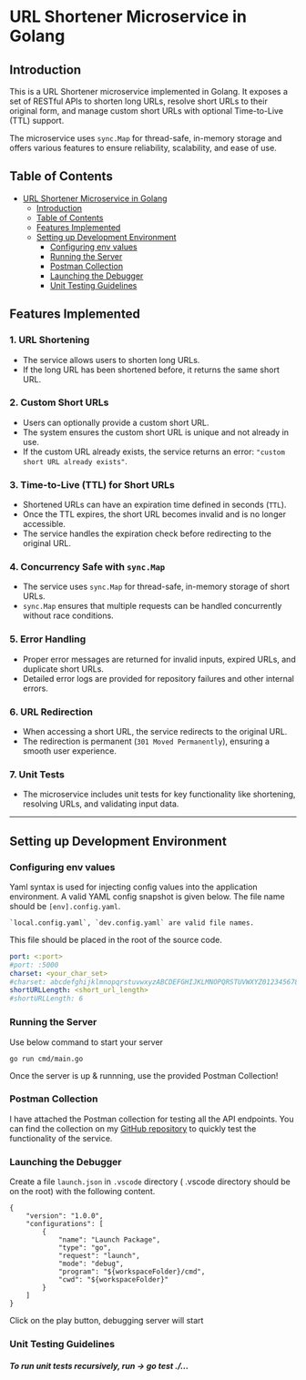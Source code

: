 # URL Shortener Microservice in Golang

## Introduction
This is a URL Shortener microservice implemented in Golang. It exposes a set of RESTful APIs to shorten long URLs, resolve short URLs to their original form, and manage custom short URLs with optional Time-to-Live (TTL) support.

The microservice uses `sync.Map` for thread-safe, in-memory storage and offers various features to ensure reliability, scalability, and ease of use.

## Table of Contents
- [URL Shortener Microservice in Golang](#url-shortener-microservice-in-golang)
  - [Introduction](#introduction)
  - [Table of Contents](#table-of-contents)
  - [Features Implemented](#features-implemented)
  - [Setting up Development Environment](#setting-up-development-environment)
    - [Configuring env values](#configuring-env-values)
    - [Running the Server](#running-the-server)
    - [Postman Collection](#postman-collection)
    - [Launching the Debugger](#launching-the-debugger)
    - [Unit Testing Guidelines](#unit-testing-guidelines)

## Features Implemented

### 1. **URL Shortening**
   - The service allows users to shorten long URLs.
   - If the long URL has been shortened before, it returns the same short URL.

### 2. **Custom Short URLs**
   - Users can optionally provide a custom short URL.
   - The system ensures the custom short URL is unique and not already in use.
   - If the custom URL already exists, the service returns an error: `"custom short URL already exists"`.

### 3. **Time-to-Live (TTL) for Short URLs**
   - Shortened URLs can have an expiration time defined in seconds (`TTL`).
   - Once the TTL expires, the short URL becomes invalid and is no longer accessible.
   - The service handles the expiration check before redirecting to the original URL.

### 4. **Concurrency Safe with `sync.Map`**
   - The service uses `sync.Map` for thread-safe, in-memory storage of short URLs.
   - `sync.Map` ensures that multiple requests can be handled concurrently without race conditions.

### 5. **Error Handling**
   - Proper error messages are returned for invalid inputs, expired URLs, and duplicate short URLs.
   - Detailed error logs are provided for repository failures and other internal errors.

### 6. **URL Redirection**
   - When accessing a short URL, the service redirects to the original URL.
   - The redirection is permanent (`301 Moved Permanently`), ensuring a smooth user experience.

### 7. **Unit Tests**
   - The microservice includes unit tests for key functionality like shortening, resolving URLs, and validating input data.

---

## Setting up Development Environment

### <a name="configure-env">Configuring env values</a>
Yaml syntax is used for injecting config values into the application environment. A valid YAML config snapshot is given below. The file name should be `[env].config.yaml`.

    `local.config.yaml`, `dev.config.yaml` are valid file names.

This file should be placed in the root of the source code.

```yaml
port: <:port>
#port: :5000
charset: <your_char_set>
#charset: abcdefghijklmnopqrstuvwxyzABCDEFGHIJKLMNOPQRSTUVWXYZ0123456789
shortURLLength: <short_url_length>
#shortURLLength: 6

```

### <a name="running-the-server">Running the Server <a/>
Use below command to start your server

    go run cmd/main.go

Once the server is up & runnning, use the provided Postman Collection!

### <a name="running-the-server">Postman Collection <a/> 
I have attached the Postman collection for testing all the API endpoints. You can find the collection on my [GitHub repository](https://github.com/adityaverm-a/url-shortener) to quickly test the functionality of the service.

### <a name="starting-debugger">Launching the Debugger <a/>

Create a file `launch.json` in `.vscode` directory ( .vscode directory should be on the root) with the following content.

    {
        "version": "1.0.0",
        "configurations": [
            {
                "name": "Launch Package",
                "type": "go",
                "request": "launch",
                "mode": "debug",
                "program": "${workspaceFolder}/cmd",
                "cwd": "${workspaceFolder}"
            }
        ]
    }

Click on the play button, debugging server will start

### <a name="unit-testing-guidelines">Unit Testing Guidelines <a/>
##### To run unit tests recursively, run -> go test ./...
